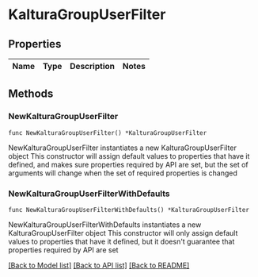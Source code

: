 # KalturaGroupUserFilter

## Properties

Name | Type | Description | Notes
------------ | ------------- | ------------- | -------------

## Methods

### NewKalturaGroupUserFilter

`func NewKalturaGroupUserFilter() *KalturaGroupUserFilter`

NewKalturaGroupUserFilter instantiates a new KalturaGroupUserFilter object
This constructor will assign default values to properties that have it defined,
and makes sure properties required by API are set, but the set of arguments
will change when the set of required properties is changed

### NewKalturaGroupUserFilterWithDefaults

`func NewKalturaGroupUserFilterWithDefaults() *KalturaGroupUserFilter`

NewKalturaGroupUserFilterWithDefaults instantiates a new KalturaGroupUserFilter object
This constructor will only assign default values to properties that have it defined,
but it doesn't guarantee that properties required by API are set


[[Back to Model list]](../README.md#documentation-for-models) [[Back to API list]](../README.md#documentation-for-api-endpoints) [[Back to README]](../README.md)


